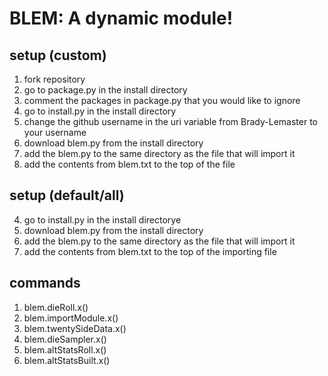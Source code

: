 # BLEM: A dynamic module!
## setup (custom)
1. fork repository
2. go to package.py in the install directory
3. comment the packages in package.py that you would like to ignore
4. go to install.py in the install directory
5. change the github username in the uri variable from Brady-Lemaster to your username
6. download blem.py from the install directory
7. add the blem.py to the same directory as the file that will import it
8. add the contents from blem.txt to the top of the file
## setup (default/all)
4. go to install.py in the install directorye
6. download blem.py from the install directory
7. add the blem.py to the same directory as the file that will import it
8. add the contents from blem.txt to the top of the importing file
## commands
1. blem.dieRoll.x()
2. blem.importModule.x()
3. blem.twentySideData.x()
4. blem.dieSampler.x()
5. blem.altStatsRoll.x()
6. blem.altStatsBuilt.x()
